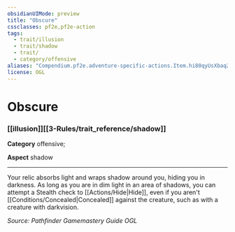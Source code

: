 ```yaml
---
obsidianUIMode: preview
title: "Obscure"
cssclasses: pf2e,pf2e-action
tags:
  - trait/illusion
  - trait/shadow
  - trait/
  - category/offensive
aliases: "Compendium.pf2e.adventure-specific-actions.Item.hi80qyUsXbaq2Wf4"
license: OGL
---
```

# Obscure

### [[illusion]][[3-Rules/trait_reference/shadow]]

**Category** offensive; 




**Aspect** shadow

* * *

Your relic absorbs light and wraps shadow around you, hiding you in darkness. As long as you are in dim light in an area of shadows, you can attempt a Stealth check to [[Actions/Hide|Hide]], even if you aren't [[Conditions/Concealed|Concealed]] against the creature, such as with a creature with darkvision.

*Source: Pathfinder Gamemastery Guide*
*OGL*